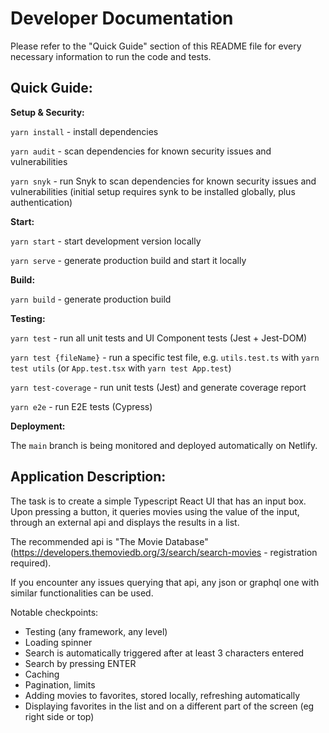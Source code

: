 # Developer Documentation

Please refer to the "Quick Guide" section of this README file for every necessary information to run the code and tests.

## Quick Guide:

**Setup & Security:**

`yarn install` - install dependencies

`yarn audit` - scan dependencies for known security issues and vulnerabilities

`yarn snyk` - run Snyk to scan dependencies for known security issues and vulnerabilities (initial setup requires synk to be installed globally, plus authentication)

**Start:**

`yarn start` - start development version locally

`yarn serve` - generate production build and start it locally

**Build:**

`yarn build` - generate production build

**Testing:**

`yarn test` - run all unit tests and UI Component tests (Jest + Jest-DOM)

`yarn test {fileName}` - run a specific test file, e.g. `utils.test.ts` with `yarn test utils` (or `App.test.tsx` with `yarn test App.test`)

`yarn test-coverage` - run unit tests (Jest) and generate coverage report

`yarn e2e` - run E2E tests (Cypress)

**Deployment:**

The `main` branch is being monitored and deployed automatically on Netlify.

## Application Description:

The task is to create a simple Typescript React UI that has an input box. Upon pressing a button, it queries movies using the value of the input, through an external api and displays the results in a list.

The recommended api is "The Movie Database" (https://developers.themoviedb.org/3/search/search-movies - registration required).

If you encounter any issues querying that api, any json or graphql one with similar functionalities can be used.

Notable checkpoints:

-   Testing (any framework, any level)
-   Loading spinner
-   Search is automatically triggered after at least 3 characters entered
-   Search by pressing ENTER
-   Caching
-   Pagination, limits
-   Adding movies to favorites, stored locally, refreshing automatically
-   Displaying favorites in the list and on a different part of the screen (eg right side or top)
